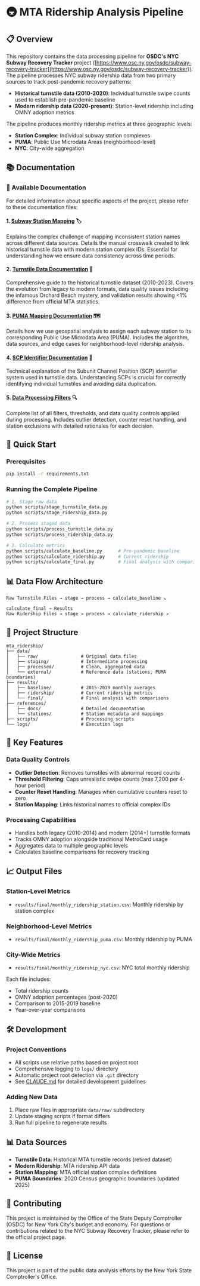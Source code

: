 # 🚇 MTA Ridership Analysis Pipeline

## 📋 Overview

This repository contains the data processing pipeline for **OSDC's NYC Subway Recovery Tracker** project ([https://www.osc.ny.gov/osdc/subway-recovery-tracker](https://www.osc.ny.gov/osdc/subway-recovery-tracker)). The pipeline processes NYC subway ridership data from two primary sources to track post-pandemic recovery patterns:

- **Historical turnstile data (2010-2020)**: Individual turnstile swipe counts used to establish pre-pandemic baseline
- **Modern ridership data (2020-present)**: Station-level ridership including OMNY adoption metrics

The pipeline produces monthly ridership metrics at three geographic levels:
- **Station Complex**: Individual subway station complexes
- **PUMA**: Public Use Microdata Areas (neighborhood-level)
- **NYC**: City-wide aggregation

## 📚 Documentation

### 📖 Available Documentation

For detailed information about specific aspects of the project, please refer to these documentation files:

#### 1. [**Subway Station Mapping**](references/docs/subway_stations.md) 🏷️
Explains the complex challenge of mapping inconsistent station names across different data sources. Details the manual crosswalk created to link historical turnstile data with modern station complex IDs. Essential for understanding how we ensure data consistency across time periods.

#### 2. [**Turnstile Data Documentation**](references/docs/turnstile_data.md) 🎫
Comprehensive guide to the historical turnstile dataset (2010-2023). Covers the evolution from legacy to modern formats, data quality issues including the infamous Orchard Beach mystery, and validation results showing <1% difference from official MTA statistics.

#### 3. [**PUMA Mapping Documentation**](references/docs/puma_mapping.md) 🗺️
Details how we use geospatial analysis to assign each subway station to its corresponding Public Use Microdata Area (PUMA). Includes the algorithm, data sources, and edge cases for neighborhood-level ridership analysis.

#### 4. [**SCP Identifier Documentation**](references/docs/scp_identifier.md) 🔐
Technical explanation of the Subunit Channel Position (SCP) identifier system used in turnstile data. Understanding SCPs is crucial for correctly identifying individual turnstiles and avoiding data duplication.

#### 5. [**Data Processing Filters**](references/docs/data_filters.md) 🔍
Complete list of all filters, thresholds, and data quality controls applied during processing. Includes outlier detection, counter reset handling, and station exclusions with detailed rationales for each decision.

## 🚀 Quick Start

### Prerequisites
```bash
pip install -r requirements.txt
```

### Running the Complete Pipeline
```bash
# 1. Stage raw data
python scripts/stage_turnstile_data.py
python scripts/stage_ridership_data.py

# 2. Process staged data
python scripts/process_turnstile_data.py
python scripts/process_ridership_data.py

# 3. Calculate metrics
python scripts/calculate_baseline.py      # Pre-pandemic baseline
python scripts/calculate_ridership.py     # Current ridership
python scripts/calculate_final.py         # Final analysis with comparisons
```

## 📊 Data Flow Architecture

```
Raw Turnstile Files → stage → process → calculate_baseline ↘
                                                            calculate_final → Results
Raw Ridership Files → stage → process → calculate_ridership ↗
```

## 📁 Project Structure

```
mta_ridership/
├── data/
│   ├── raw/                # Original data files
│   ├── staging/            # Intermediate processing
│   ├── processed/          # Clean, aggregated data
│   └── external/           # Reference data (stations, PUMA boundaries)
├── results/
│   ├── baseline/           # 2015-2019 monthly averages
│   ├── ridership/          # Current ridership metrics
│   └── final/              # Final analysis with comparisons
├── references/
│   ├── docs/               # Detailed documentation
│   └── stations/           # Station metadata and mappings
├── scripts/                # Processing scripts
└── logs/                   # Execution logs
```

## 🔧 Key Features

### Data Quality Controls
- **Outlier Detection**: Removes turnstiles with abnormal record counts
- **Threshold Filtering**: Caps unrealistic swipe counts (max 7,200 per 4-hour period)
- **Counter Reset Handling**: Manages when cumulative counters reset to zero
- **Station Mapping**: Links historical names to official complex IDs

### Processing Capabilities
- Handles both legacy (2010-2014) and modern (2014+) turnstile formats
- Tracks OMNY adoption alongside traditional MetroCard usage
- Aggregates data to multiple geographic levels
- Calculates baseline comparisons for recovery tracking

## 📈 Output Files

### Station-Level Metrics
- `results/final/monthly_ridership_station.csv`: Monthly ridership by station complex

### Neighborhood-Level Metrics
- `results/final/monthly_ridership_puma.csv`: Monthly ridership by PUMA

### City-Wide Metrics
- `results/final/monthly_ridership_nyc.csv`: NYC total monthly ridership

Each file includes:
- Total ridership counts
- OMNY adoption percentages (post-2020)
- Comparison to 2015-2019 baseline
- Year-over-year comparisons

## 🛠️ Development

### Project Conventions
- All scripts use relative paths based on project root
- Comprehensive logging to `logs/` directory
- Automatic project root detection via `.git` directory
- See [CLAUDE.md](CLAUDE.md) for detailed development guidelines

### Adding New Data
1. Place raw files in appropriate `data/raw/` subdirectory
2. Update staging scripts if format differs
3. Run full pipeline to regenerate results

## 📊 Data Sources

- **Turnstile Data**: Historical MTA turnstile records (retired dataset)
- **Modern Ridership**: MTA ridership API data
- **Station Mapping**: MTA official station complex definitions
- **PUMA Boundaries**: 2020 Census geographic boundaries (updated 2025)

## 🤝 Contributing

This project is maintained by the Office of the State Deputy Comptroller (OSDC) for New York City's budget and economy. For questions or contributions related to the NYC Subway Recovery Tracker, please refer to the official project page.

## 📝 License

This project is part of the public data analysis efforts by the New York State Comptroller's Office.